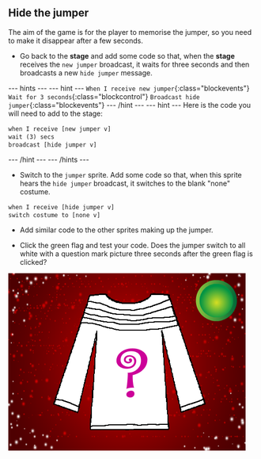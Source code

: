 ## Hide the jumper

The aim of the game is for the player to memorise the jumper, so you need to make it disappear after a few seconds.

+ Go back to the **stage** and add some code so that, when the **stage** receives the `new jumper` broadcast, it waits for three seconds and then broadcasts a new `hide jumper` message.

--- hints ---
--- hint ---
`When I receive new jumper`{:class="blockevents"}
`Wait for 3 seconds`{:class="blockcontrol"}
`Broadcast hide jumper`{:class="blockevents"}
--- /hint ---
--- hint ---
Here is the code you will need to add to the stage:

```blocks
when I receive [new jumper v]
wait (3) secs
broadcast [hide jumper v]
```
--- /hint ---
--- /hints ---

+ Switch to the `jumper` sprite. Add some code so that, when this sprite hears the `hide jumper` broadcast, it switches to the blank "none" costume.

```blocks
when I receive [hide jumper v]
switch costume to [none v]
```

+ Add similar code to the other sprites making up the jumper.

+ Click the green flag and test your code. Does the jumper switch to all white with a question mark picture three seconds after the green flag is clicked?

![Blank jumper](images/blank-jumper.png)
